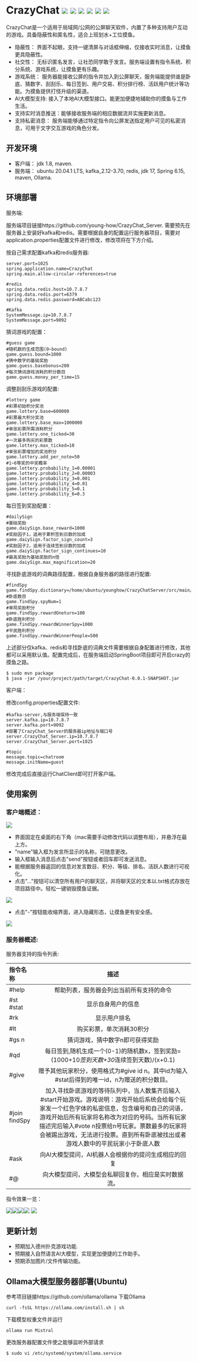# CrazyChat  ![](https://img.shields.io/badge/license-MIT-blue) ![](https://img.shields.io/badge/jdk-1.8%2F17-green) ![](https://img.shields.io/badge/Kafka-3.70-blue) ![](https://img.shields.io/badge/Redis-5.0.7-red) ![](https://img.shields.io/badge/Spring-6.1.5-lightgreen) ![](https://img.shields.io/badge/Ollama-V0.1.34-yellow)

CrazyChat是一个适用于局域网/公网的公屏聊天软件，内置了多种支持用户互动的游戏。具备隐蔽性和匿名性，适合上班划水+工位摸鱼。
+ 隐蔽性： 界面不起眼，支持一键清屏与对话框伸缩，仅接收实时消息，让摸鱼更具隐蔽性。
+ 社交性： 无标识匿名发言，让社恐同学敢于发言。服务端设置有指令系统、积分系统、游戏系统，让摸鱼更有乐趣。
+ 游戏系统： 服务器能接收公屏的指令并加入到公屏聊天，服务端能提供谁是卧底、猜数字、刮刮乐、每日签到、用户交易、积分排行榜、活跃用户统计等功能。为摸鱼提供打怪升级的渠道。
+ AI大模型支持: 接入了本地AI大模型接口。能更加便捷地辅助你的摸鱼与工作生活。
+ 支持实时消息推送：能够接收服务端的相应数据流并实施更新消息。
+ 支持私密消息： 服务端能够通过特定指令向公屏发送指定用户可见的私密消息，可用于文字交互游戏的角色分发。

## 开发环境
+ 客户端： jdk 1.8, maven.
+ 服务端： ubuntu 20.04.1 LTS, kafka_2.12-3.70, redis, jdk 17, Spring 6.15, maven, Ollama.

## 环境部署

服务端:

服务端项目链接https://github.com/young-how/CrazyChat_Server. 需要预先在服务器上安装好kafka和redis。需要根据自身的配置运行服务器项目，需要对application.properties配置文件进行修改，修改项将在下方介绍。

按自己需求配置kafka和redis服务器:
```
server.port=1025 
spring.application.name=CrazyChat
spring.main.allow-circular-references=true

#redis
spring.data.redis.host=10.7.8.7  
spring.data.redis.port=6379
spring.data.redis.password=ABCabc123

#Kafka
SystemMessage.ip=10.7.8.7
SystemMessage.port=9092
```
猜词游戏的配置：
```
#guess game
#随机数的生成范围(0~bound)
game.guess.bound=1000
#猜中数字的基础奖励
game.guess.basebonus=200
#每次猜词游戏消耗的积分数目
game.guess.money_per_time=15
```
调整刮刮乐游戏的配置:
```
#lottery game
#彩票初始积分奖池
game.lottery.base=600000
#彩票最大积分奖池
game.lottery.base_max=1000000
#单张彩票所需消耗积分
game.lottery.one_ticked=30
#一次最多购买的彩票数
game.lottery.max_ticked=10
#单张彩票增加的奖池积分
game.lottery.add_per_note=50
#1~6等奖的中奖概率
game.lottery.probability_1=0.00001
game.lottery.probability_2=0.00003
game.lottery.probability_3=0.001
game.lottery.probability_4=0.01
game.lottery.probability_5=0.1
game.lottery.probability_6=0.3
```
每日签到奖励配置：
```
#dailySign
#基础奖励
game.daiySign.base_reward=1000
#奖励因子1，适用于累积签到日数的加成
game.daiySign.factor_sign_count=3
#奖励因子2，适用于连续签到日数的加成
game.daiySign.factor_sign_continues=10
#最高奖励为基础奖励的n倍
game.daiySign.max_magnification=20
```
寻找卧底游戏的词典路径配置，根据自身服务器的路径进行配置:
```
#findSpy
game.findSpy.dictionary=/home/ubuntu/younghow/CrazyChatServer/src/main/resources/findSpy.csv
#卧底数目
game.findSpy.spyNum=1
#单局奖励积分
game.findSpy.rewardOneturn=100
#卧底胜利积分
game.findSpy.rewardWinnerSpy=1000
#平民胜利积分
game.findSpy.rewardWinnerPeople=500
```

上述部分仅kafka、redis和寻找卧底的词典文件需要根据自身配置进行修改，其他都可以采用默认值。配置完成后，在服务端启动SpringBoot项目即可开启crazy的摸鱼之路。
```
$ sudo mvn package
$ java -jar /your/project/path/target/CrazyChat-0.0.1-SNAPSHOT.jar
```

客户端：

修改config.properties配置文件:
```
#kafka-server,与服务端保持一致
server.kafka.ip=10.7.8.7
server.kafka.port=9092
#部署了CrazyChat_Server的服务器ip地址与端口号
server.CrazyChat_Server.ip=10.7.8.7
server.CrazyChat_Server.port=1025

#topic
message.topic=chatroom
message.initName=guest
```
修改完成后直接运行ChatClient即可打开客户端。

## 使用案例

### 客户端概述：

![](/doc/gui.png)

+ 界面固定在桌面的右下角（mac需要手动修改代码以调整布局），并悬浮在最上方。
+ "name"输入框为发言所显示的名称，可随意更改。
+ 输入框输入消息后点击"send"按钮或者回车即可发送消息。
+ 能根据服务器返回的信息对发言数目、积分、等级、排名、活跃人数进行可视化。
+ 点击"..."按钮可以清空所有用户的聊天区，并将聊天区的文本以.txt格式存放在项目路径中。轻松一键销毁摸鱼证据。

![](/doc/clean.gif)
+ 点击"-"按钮能收缩界面，进入隐藏形态，让摸鱼更有安全感。

![](/doc/hide.gif)

### 服务器概述:

服务器支持的指令列表:

| 指令名称          |                                                                                     描述                                                                                      |
|:--------------|:---------------------------------------------------------------------------------------------------------------------------------------------------------------------------:|
| #help         |                                                                            帮助列表，服务器会列出当前所有支持的命令                                                                             |
| #st #stat     |                                                                                  显示自身用户的信息                                                                                  |
| #rk           |                                                                                   显示用户排名                                                                                    |
| #lt           |                                                                                购买彩票，单次消耗30积分                                                                                |
| #gs n         |                                                                              猜词游戏，猜中数字n即可获得奖励                                                                               |
| #qd           |                                                         每日签到,随机生成一个(0-1)的随机数x，签到奖励=(1000+10*签到天数+30*连续签到天数)/(x+0.1)                                                         |
| #give         |                                                          赠予其他玩家积分，使用格式为#give id n。其中id为输入#stat后得到的唯一id，n为赠送的积分数目。                                                           |
| #join findSpy | 加入寻找卧底游戏的等待队列中，当人数集齐后输入#start开始游戏。游戏说明：游戏开始后系统会给每个玩家发一个红色字体的私密信息，包含编号和自己的词语，游戏开始后所有玩家将名称改为对应的号码。当所有玩家描述完后输入#vote n投票给n号玩家。票数最多的玩家将会被踢出游戏，无法进行投票。直到所有卧底被找出或者游戏人数中的平民玩家小于卧底人数 |
| #ask          |                                                                        向AI大模型提问，AI机器人会根据你的提问生成相应的回复                                                                         |
| #@            |                                                                         向大模型提问，大模型会私聊回复你，相应是实时数据流。                                                                          |

指令效果一览：

![](/doc/example%201.png)![](/doc/example%202.png)![](/doc/example%203.png)![](/doc/AI.gif) ![](/doc/AI2.gif)
## 更新计划
+ 预期加入德州扑克游戏功能.
+ 预期接入自然语言AI大模型，实现更加便捷的工作助手。
+ 预期添加图片/文件传输功能。

## Ollama大模型服务器部署(Ubuntu)
参考项目链接https://github.com/ollama/ollama
下载Ollama
```
curl -fsSL https://ollama.com/install.sh | sh
```
下载模型权重文件并运行
```
ollama run Mistral
```
更改服务器配置文件使之能够监听外部请求
```
$ sudo vi /etc/systemd/system/ollama.service
```